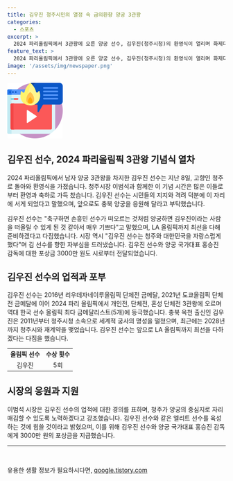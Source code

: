 ```yaml
---
title: 김우진 청주시민의 열정 속 금의환향 양궁 3관왕
categories:
  - 스포츠
excerpt: >
  2024 파리올림픽에서 3관왕에 오른 양궁 선수, 김우진(청주시청)의 환영식이 열리며 화제다. 김 선수는 88만 청주 시민들의 응원에 보답하며 감동과 자부심을 전했고, LA 올림픽을 향한 다짐과 미래 계획을 밝혔다. 또한, 이범석 청주시장은 김 선수의 업적을 칭찬하며 청주시가 양궁의 고장으로 자리매김할 수 있도록 노력하겠다고 강조했다. 이에 시는 김 선수와 감독에게 포상금 3000만 원을 지급했고, 그의 역대급 성과와 청주시와의 재계약 소식도 함께 전해졌다.
feature_text: >
  2024 파리올림픽에서 3관왕에 오른 양궁 선수, 김우진(청주시청)의 환영식이 열리며 화제다. 김 선수는 88만 청주 시민들의 응원에 보답하며 감동과 자부심을 전했고, LA 올림픽을 향한 다짐과 미래 계획을 밝혔다. 또한, 이범석 청주시장은 김 선수의 업적을 칭찬하며 청주시가 양궁의 고장으로 자리매김할 수 있도록 노력하겠다고 강조했다. 이에 시는 김 선수와 감독에게 포상금 3000만 원을 지급했고, 그의 역대급 성과와 청주시와의 재계약 소식도 함께 전해졌다.
image: '/assets/img/newspaper.png'
---
```


<p><img src="/assets/img/news.png" alt="rentncar 속보" /></p>

<h2 data-ke-size="size26">김우진 선수, 2024 파리올림픽 3관왕 기념식 열차</h2>

<p>2024 파리올림픽에서 남자 양궁 3관왕을 차지한 김우진 선수는 지난 8일, 고향인 청주로 돌아와 환영식을 가졌습니다. 청주시장 이범석과 함께한 이 기념 시간은 많은 이들로부터 환영과 축하로 가득 찼습니다. 김우진 선수는 시민들의 지지와 격려 덕분에 이 자리에 서게 되었다고 말했으며, 앞으로도 충북 양궁을 응원해 달라고 부탁했습니다. </p>

<p data-ke-size="size16">김우진 선수는 "축구하면 손흥민 선수가 떠오르는 것처럼 양궁하면 김우진이라는 사람을 떠올릴 수 있게 된 것 같아서 매우 기쁘다"고 말했으며, LA 올림픽까지 최선을 다해 준비하겠다고 다짐했습니다. 시장 역시 "김우진 선수는 청주와 대한민국을 자랑스럽게 했다"며 김 선수를 향한 자부심을 드러냈습니다. 김우진 선수와 양궁 국가대표 홍승진 감독에 대한 포상금 3000만 원도 시로부터 전달되었습니다.</p>

<h2 data-ke-size="size26">김우진 선수의 업적과 포부</h2>

<p>김우진 선수는 2016년 리우데자네이루올림픽 단체전 금메달, 2021년 도쿄올림픽 단체전 금메달에 이어 2024 파리 올림픽에서 개인전, 단체전, 혼성 단체전 3관왕에 오르며 역대 한국 선수 올림픽 최다 금메달리스트(5개)에 등극했습니다. 충북 옥천 출신인 김우진은 2011년부터 청주시청 소속으로 세계적 궁사의 명성을 떨쳤으며, 최근에는 2028년까지 청주시와 재계약을 맺었습니다. 김우진 선수는 앞으로 LA 올림픽까지 최선을 다하겠다는 다짐을 했습니다.</p>

<table>
  <tr>
    <td style="text-align: center; height: 17px;"><b>올림픽 선수</b></td>
    <td style="text-align: center; height: 17px;"><b>수상 횟수</b></td>
  </tr>
  <tr>
    <td style="text-align: center; height: 17px;">김우진</td>
    <td style="text-align: center; height: 17px;">5회</td>
  </tr>
</table>

<h2 data-ke-size="size26">시장의 응원과 지원</h2>

<p>이범석 시장은 김우진 선수의 업적에 대한 경의를 표하며, 청주가 양궁의 중심지로 자리매김할 수 있도록 노력하겠다고 강조했습니다. 김우진 선수와 같은 엘리트 선수를 육성하는 것에 힘쓸 것이라고 밝혔으며, 이를 위해 김우진 선수와 양궁 국가대표 홍승진 감독에게 3000만 원의 포상금을 지급했습니다.</p>

<hr>

<p data-ke-size="size16">&nbsp;</p>
유용한 생활 정보가 필요하시다면, <a href="https://qoogle.tistory.com" rel="dofollow">qoogle.tistory.com</a>


